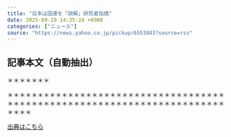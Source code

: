 ```yaml
---
title: "日本は国連を「誤解」研究者指摘"
date: 2025-09-28 14:35:24 +0900
categories: ["ニュース"]
source: "https://news.yahoo.co.jp/pickup/6553843?source=rss"
---
```


## 記事本文（自動抽出）
<div><div class="sc-udmmem-4 iDKDih"><span class="sc-udmmem-5 bsNcdF riff-SkeletonText__root riff-text-small riff-text-transparent riff-select-none" aria-hidden="true">＊＊＊＊＊＊＊</span><p><span class="riff-SkeletonText__root riff-text-transparent riff-select-none" aria-hidden="true">＊＊＊＊＊＊＊＊＊＊＊＊＊＊＊＊＊＊＊＊＊＊＊＊＊＊＊＊＊＊＊＊＊＊＊＊＊＊＊＊＊＊＊＊＊＊＊＊＊＊＊＊＊＊＊＊＊＊＊＊＊＊＊＊＊＊＊＊＊＊＊＊＊＊＊＊</span></p></div></div>

[出典はこちら](https://news.yahoo.co.jp/pickup/6553843?source=rss)

